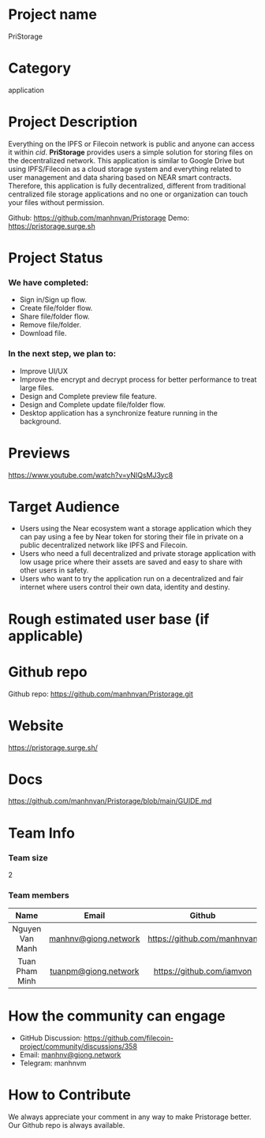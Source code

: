 # Project name
PriStorage
# Category
application

# Project Description
Everything on the IPFS or Filecoin network is public and anyone can access it within *cid*. **PriStorage** provides users a simple solution for storing files on the decentralized network. This application is similar to Google Drive but using IPFS/Filecoin as a cloud storage system and everything related to user management and data sharing based on NEAR smart contracts. Therefore, this application is fully decentralized, different from traditional centralized file storage applications and no one or organization can touch your files without permission.

Github: https://github.com/manhnvan/Pristorage
Demo: https://pristorage.surge.sh


# Project Status
### We have completed:
- Sign in/Sign up flow.
- Create file/folder flow.
- Share file/folder flow.
- Remove file/folder.
- Download file.
### In the next step, we plan to:
- Improve UI/UX
- Improve the encrypt and decrypt process for better performance to treat large files.
- Design and Complete preview file feature.
- Design and Complete update file/folder flow.
- Desktop application has a synchronize feature running in the background.

# Previews
https://www.youtube.com/watch?v=yNIQsMJ3yc8

# Target Audience
- Users using the Near ecosystem want a storage application which they can pay using a fee by Near token for storing their file in private on a public decentralized network like IPFS and Filecoin.
- Users who need a full decentralized and private storage application with low usage price where their assets are saved and easy to share with other users in safety.
- Users who want to try the application run on a decentralized and fair internet where users control their own data, identity and destiny.

# Rough estimated user base (if applicable)

# Github repo
Github repo: https://github.com/manhnvan/Pristorage.git

# Website
https://pristorage.surge.sh/

# Docs
https://github.com/manhnvan/Pristorage/blob/main/GUIDE.md

# Team Info
### Team size
2
### Team members

|      Name      |          Email          |              Github              |          Role          |
|:--------------:|:-----------------------:|:--------------------------------:|:----------------------:|
| Nguyen Van Manh|    manhnv@giong.network |     https://github.com/manhnvan  |  Primary Developer     |
| Tuan Pham Minh |    tuanpm@giong.network |     https://github.com/iamvon    | Mentor                 |

# How the community can engage
+ GitHub Discussion: https://github.com/filecoin-project/community/discussions/358
+ Email: manhnv@giong.network
+ Telegram: manhnvm

# How to Contribute
We always appreciate your comment in any way to make Pristorage better. Our Github repo is always available.
